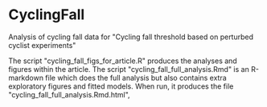 # CyclingFall
Analysis of cycling fall data for "Cycling fall threshold based on perturbed cyclist experiments"

The script "cycling_fall_figs_for_article.R" produces the analyses and figures within the article.
The script "cycling_fall_full_analysis.Rmd" is an R-markdown file which does the full analysis but also contains extra exploratory figures and fitted models. 
When run, it produces the file "cycling_fall_full_analysis.Rmd.html",
